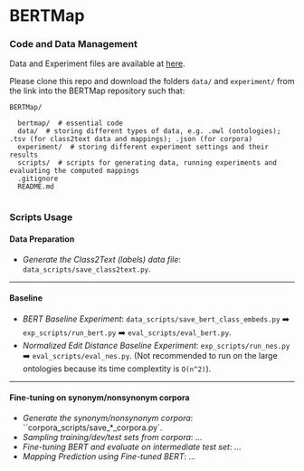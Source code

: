 # BERTMap

### Code and Data Management

Data and Experiment files are available at [here](https://drive.google.com/drive/folders/11_Dj6f7MN3pTKkWUUAKnY-vTWh4mMOdE?usp=sharing).

Please clone this repo and download the folders ``data/`` and ``experiment/`` from the link into the BERTMap repository such that:
```
BERTMap/

  bertmap/  # essential code
  data/  # storing different types of data, e.g. .owl (ontologies); .tsv (for class2text data and mappings); .json (for corpora)
  experiment/  # storing different experiment settings and their results
  scripts/  # scripts for generating data, running experiments and evaluating the computed mappings
  .gitignore
  README.md
  
```

### Scripts Usage

#### Data Preparation
- *Generate the Class2Text (labels) data file*: ``data_scripts/save_class2text.py``.
-------------------
#### Baseline
- *BERT Baseline Experiment*: ``data_scripts/save_bert_class_embeds.py`` ➡️ ``exp_scripts/run_bert.py`` ➡️ ``eval_scripts/eval_bert.py``.
- *Normalized Edit Distance Baseline Experiment*: ``exp_scripts/run_nes.py`` ➡️ ``eval_scripts/eval_nes.py``.  (Not recommended to run on the large ontologies because its time complextity is `O(n^2)`).
--------------------
#### Fine-tuning on synonym/nonsynonym corpora
- *Generate the synonym/nonsynonym corpora*: ``corpora_scripts/save_*_corpora.py`.
- *Sampling training/dev/test sets from corpora*: ... 
- *Fine-tuning BERT and evaluate on intermediate test set*: ...
- *Mapping Prediction using Fine-tuned BERT*: ...
